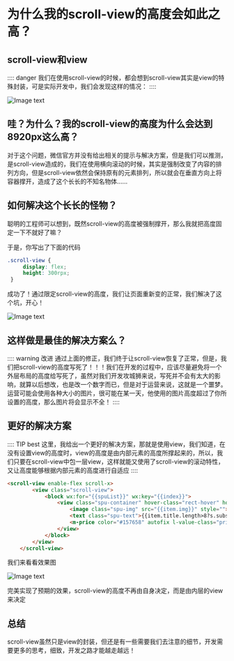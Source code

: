 # 为什么我的scroll-view的高度会如此之高？

## scroll-view和view
:::: danger
 我们在使用scroll-view的时候，都会想到scroll-view其实是view的特殊封装，可是实际开发中，我们会发现这样的情况：
::::
 
![Image text](/vuepress.github.io/view-long.jpg)

## 哇？为什么？我的scroll-view的高度为什么会达到8920px这么高？

对于这个问题，微信官方并没有给出相关的提示与解决方案，但是我们可以推测，是scroll-view造成的，我们在使用横向滚动的时候，其实是强制改变了内容的排列方向，但是scroll-view依然会保持原有的元素排列，所以就会在垂直方向上将容器撑开，造成了这个长长的不知名物体……
    
## 如何解决这个长长的怪物？

聪明的工程师可以想到，既然scroll-view的高度被强制撑开，那么我就把高度固定一下不就好了嘛？

于是，你写出了下面的代码
```css
.scroll-view {
     display: flex;
     height: 300rpx;
 }
```
成功了！通过限定scroll-view的高度，我们让页面重新变的正常，我们解决了这个坑，开心！

![Image text](/vuepress.github.io/scroll-view-fix.jpg)

## 这样做是最佳的解决方案么？<Badge text="better?" type="warn"/> <Badge text="改改改"/>
:::: warning 改进
通过上面的修正，我们终于让scroll-view恢复了正常，但是，我们把scroll-view的高度写死了！！！我们在开发的过程中，应该尽量避免将一个外层布局的高度给写死了，虽然对我们开发攻城狮来说，写死并不会有太大的影响，就算以后想改，也是改一个数字而已，但是对于运营来说，这就是一个噩梦。运营可能会使用各种大小的图片，很可能在某一天，他使用的图片高度超过了你所设置的高度，那么图片将会显示不全！
::::

## 更好的解决方案
:::: TIP best
这里，我给出一个更好的解决方案，那就是使用view，我们知道，在没有设置view的高度时，view的高度是由内部元素的高度所撑起来的，所以，我们只要在scroll-view中包一层view，这样就能又使用了scroll-view的滚动特性，又让高度能够根据内部元素的高度进行自适应
::::
````html
<scroll-view enable-flex scroll-x>
        <view class="scroll-view">
            <block wx:for="{{spuList}}" wx:key="{{index}}">
                <view class="spu-container" hover-class="rect-hover" hover-start-time="300">
                    <image class="spu-img" src="{{item.img}}" style=""></image>
                    <text class="spu-text">{{item.title.length>8?s.substring(item.title,0,7)+'...' : item.title}}</text>
                    <m-price color="#157658" autofix l-value-class="price-value" l-unit-class="price-unit" value="{{item.price}}"></m-price>
                </view>
            </block>
        </view>
    </scroll-view>
````
我们来看看效果图

![Image text](/vuepress.github.io/scroll-view-best.jpg)

完美实现了预期的效果，scroll-view的高度不再由自身决定，而是由内层的view来决定

## 总结
scroll-view虽然只是view的封装，但还是有一些需要我们去注意的细节，开发需要更多的思考，细致，开发之路才能越走越远！


